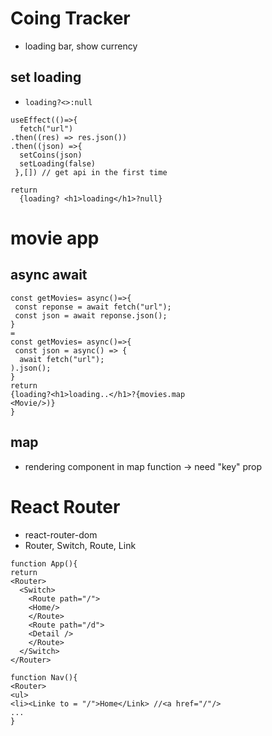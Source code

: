 # Coing Tracker
- loading bar, show currency

## set loading
- `loading?<>:null`
```
useEffect(()=>{
  fetch("url")
.then((res) => res.json())
.then((json) =>{
  setCoins(json)
  setLoading(false)
 },[]) // get api in the first time

return
  {loading? <h1>loading</h1>?null}
```
 
# movie app
## async await
```
const getMovies= async()=>{
 const reponse = await fetch("url"); 
 const json = await reponse.json();
}
=
const getMovies= async()=>{
 const json = async() => {
  await fetch("url"); 
).json();
}
return 
{loading?<h1>loading..</h1>?{movies.map
<Movie/>)}
}
```
## map
- rendering component in map function -> need "key" prop


# React Router
- react-router-dom
- Router, Switch, Route, Link
```
function App(){
return 
<Router>
  <Switch>
    <Route path="/">
    <Home/>
    </Route>
    <Route path="/d">
    <Detail />
    </Route>
  </Switch>  
</Router>
```
```
function Nav(){
<Router>
<ul>
<li><Linke to = "/">Home</Link> //<a href="/"/>
...
}
```
